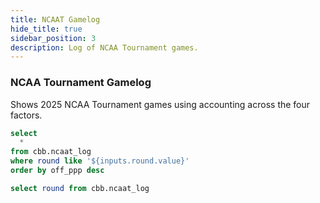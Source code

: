 ```yaml
---
title: NCAAT Gamelog
hide_title: true
sidebar_position: 3
description: Log of NCAA Tournament games.  
---
```


### NCAA Tournament Gamelog 

Shows 2025 NCAA Tournament games using accounting across the four factors. 

```sql ncaat_log
select 
  *
from cbb.ncaat_log
where round like '${inputs.round.value}'
order by off_ppp desc
```

```sql rounds
select round from cbb.ncaat_log
```

<Dropdown data={rounds} name=round value=round title="Round" defaultValue="%">
  <DropdownOption value="%" valueLabel="Filter"/>
</Dropdown>

<DataTable data={ncaat_log} rows=100 search=true>
  <Column id=team title="Team"/>
  <Column id=opp title="Opp"/>
  <Column id=score_sentence title="Result"/>
  <Column id=off_ppp title="Off PPP"/>
  <Column id=def_ppp title="Def PPP"/>
  <Column id=shooting contentType=colorscale colorScale={['#e57373', 'floralwhite', '#81c784']} colorMid=0 fmt=num1 title="+/-" colGroup="Shooting"/>
  <Column id=turnovers contentType=colorscale colorScale={['#e57373', 'floralwhite', '#81c784']} colorMid=0 fmt=num1 title="+/-" colGroup="Turnovers"/>
  <Column id=rebounds contentType=colorscale colorScale={['#e57373', 'floralwhite', '#81c784']} colorMid=0 fmt=num1 title="+/-" colGroup="Rebounds"/>
  <Column id=freethrows contentType=colorscale colorScale={['#e57373', 'floralwhite', '#81c784']} colorMid=0 fmt=num1 title="+/-" colGroup="Free Throws"/>
</DataTable>